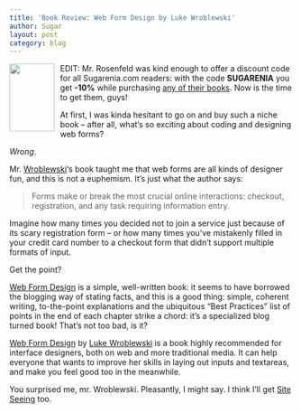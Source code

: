 ```yaml
---
title: 'Book Review: Web Form Design by Luke Wroblewski'
author: Sugar
layout: post
category: blog
---
```

<img class="alignleft size-full wp-image-432" style="float: left; margin: 0 10px 0 0;" title="webforms" src="http://blog.sugarenia.com/wp-content/uploads/2008/06/webforms.gif" alt="" width="80" height="120" />

EDIT: Mr. Rosenfeld was kind enough to offer a discount code for all Sugarenia.com readers: with the code **SUGARENIA** you get **-10%** while purchasing <a href="http://www.rosenfeldmedia.com/publications/" target="_blank">any of their books</a>. Now is the time to get them, guys!

At first, I was kinda hesitant to go on and buy such a niche book &#8211; after all, what&#8217;s so exciting about coding and designing web forms?

*Wrong*.

Mr. <a href="http://www.lukew.com/ff/" target="_blank">Wroblewski</a>&#8216;s book taught me that web forms are all kinds of designer fun, and this is not a euphemism. It&#8217;s just what the author says:

> Forms make or break the most crucial online interactions: checkout, registration, and any task requiring information entry.

Imagine how many times you decided not to join a service just because of its scary registration form &#8211; or how many times you&#8217;ve mistakenly filled in your credit card number to a checkout form that didn&#8217;t support multiple formats of input.

Get the point?

<a href="http://www.lukew.com/resources/web_form_design.asp" target="_blank">Web Form Design</a> is a simple, well-written book: it seems to have borrowed the blogging way of stating facts, and this is a good thing: simple, coherent writing, to-the-point explanations and the ubiquitous &#8220;Best Practices&#8221; list of points in the end of each chapter strike a chord: it&#8217;s a specialized blog turned book! That&#8217;s not too bad, is it?

<a href="http://www.lukew.com/resources/web_form_design.asp" target="_blank">Web Form Design</a> by <a href="http://www.lukew.com" target="_blank">Luke Wroblewski</a> is a book highly recommended for interface designers, both on web and more traditional media. It can help everyone that wants to improve her skills in laying out inputs and textareas, and make you feel good too in the meanwhile.

You surprised me, mr. Wroblewski. Pleasantly, I might say. I think I&#8217;ll get <a href="http://www.lukew.com/resources/site_seeing.html" target="_blank">Site Seeing</a> too.

